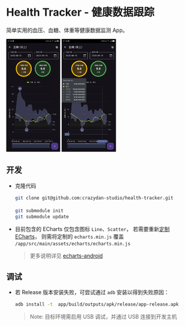 # Health Tracker - 健康数据跟踪

简单实用的血压、血糖、体重等健康数据监测 App。

<img height="300px" src="./docs/img/screenshot-1.png"/>
<img height="300px" src="./docs/img/screenshot-2.png"/>

## 开发

- 克隆代码
  ```bash
  git clone git@github.com:crazydan-studio/health-tracker.git

  git submodule init
  git submodule update
  ```

- 目前包含的 ECharts 仅包含图标 `Line`、`Scatter`，
  若需要重新[定制 ECharts](https://echarts.apache.org/en/builder.html)，
  则需将定制的 `echarts.min.js` 覆盖 `/app/src/main/assets/echarts/echarts.min.js`
  > 更多说明详见 [echarts-android](https://github.com/crazydan-studio/echarts-android)

## 调试

- 若 Release 版本安装失败，可尝试通过 `adb` 安装以得到失败原因：
  ```bash
  adb install -t  app/build/outputs/apk/release/app-release.apk
  ```
  > Note: 目标环境需启用 USB 调试，并通过 USB 连接到开发主机
